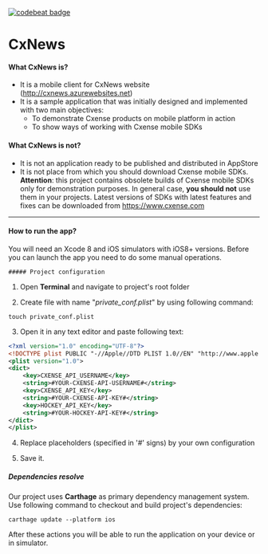 [![codebeat badge](https://codebeat.co/badges/3ce3bf3a-a3c3-4da3-b095-1eea1f655b27)](https://codebeat.co/projects/github-com-cxense-cxnews)

# CxNews
#### What CxNews is?

* It is a mobile client for CxNews website (http://cxnews.azurewebsites.net) 
* It is a sample application that was initially designed and implemented with two main objectives:
  * To demonstrate Cxense products on mobile platform in action
  * To show ways of working with Cxense mobile SDKs

#### What CxNews is not?

* It is not an application ready to be published and distributed in AppStore
* It is not place from which you should download Cxense mobile SDKs. **Attention**: this project contains obsolete builds of Cxense mobile SDKs only for demonstration purposes. In general case, **you should not** use them in your projects. Latest versions of SDKs with latest features and fixes can be downloaded from https://www.cxense.com

---

#### How to run the app?

You will need an Xcode 8 and iOS simulators with iOS8+ versions. Before you can launch the app you need to do some manual operations. 

	##### Project configuration

1) Open **Terminal** and navigate to project's root folder

2) Create file with name "*private_conf.plist*" by using following command:

`touch private_conf.plist`

3) Open it in any text editor and paste following text:

~~~~xml
<?xml version="1.0" encoding="UTF-8"?>
<!DOCTYPE plist PUBLIC "-//Apple//DTD PLIST 1.0//EN" "http://www.apple.com/DTDs/PropertyList-1.0.dtd">
<plist version="1.0">
<dict>
	<key>CXENSE_API_USERNAME</key>
	<string>#YOUR-CXENSE-API-USERNAME#</string>
	<key>CXENSE_API_KEY</key>
	<string>#YOUR-CXENSE-API-KEY#</string>
	<key>HOCKEY_API_KEY</key>
	<string>#YOUR-HOCKEY-API-KEY#</string>
</dict>
</plist>
~~~~

4) Replace placeholders (specified in '#' signs) by your own configuration

5) Save it.

##### Dependencies resolve

Our project uses **Carthage** as primary dependency management system. Use following command to checkout and build project's dependencies:

`carthage update --platform ios`



After these actions you will be able to run the application on your device or in simulator.